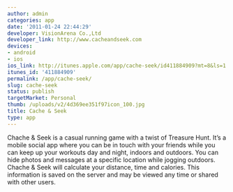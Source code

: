```yaml
---
author: admin
categories: app
date: '2011-01-24 22:44:29'
developer: VisionArena Co.,Ltd
developer_link: http://www.cacheandseek.com
devices: 
- android
- ios
ios_link: http://itunes.apple.com/app/cache-seek/id411884909?mt=8&ls=1
itunes_id: '411884909'
permalink: /app/cache-seek/
slug: cache-seek
status: publish
targetMarket: Personal
thumb: /uploads/v2/4d369ee351f97icon_100.jpg
title: Cache & Seek
type: app
---
```


Chache &amp; Seek is a casual running game with a twist of Treasure Hunt. It’s a mobile social app where you can be in touch with your friends while you can keep up your workouts day and night, indoors and outdoors. You can hide photos and messages at a specific location while jogging outdoors. Chache &amp; Seek will calculate your distance, time and calories. This information is saved on the server and may be viewed any time or shared with other users.